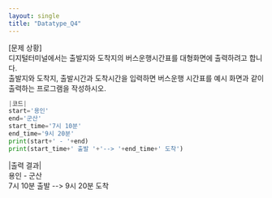 ```yaml
---
layout: single
title: "Datatype_Q4"
---
```


[문제 상황]<br>
디지털터미널에서는 출발지와 도착지의 버스운행시간표를 대형화면에 출력하려고 합니다.<br>
출발지와 도착지, 출발시간과 도착시간을 입력하면 버스운행 시간표를 예시 화면과 같이 출력하는 프로그램을 작성하시오.

~~~python
|코드|
start='용인'
end='군산'
start_time='7시 10분'
end_time='9시 20분'
print(start+' - '+end)
print(start_time+' 출발 '+'--> '+end_time+' 도착')
~~~

|출력 결과|<br>
용인 - 군산<br>
7시 10분 출발 --> 9시 20분 도착
